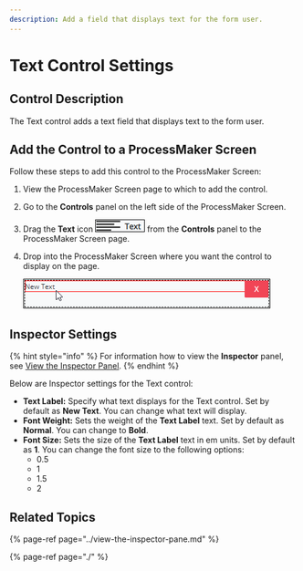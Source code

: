 ```yaml
---
description: Add a field that displays text for the form user.
---
```


# Text Control Settings

## Control Description

The Text control adds a text field that displays text to the form user.

## Add the Control to a ProcessMaker Screen

Follow these steps to add this control to the ProcessMaker Screen:

1. View the ProcessMaker Screen page to which to add the control.
2. Go to the **Controls** panel on the left side of the ProcessMaker Screen.
3. Drag the **Text** icon ![](../../../../.gitbook/assets/text-control-screens-builder-processes.png) from the **Controls** panel to the ProcessMaker Screen page.
4. Drop into the ProcessMaker Screen where you want the control to display on the page.   

   ![](../../../../.gitbook/assets/text-control-placed-screens-builder-processes.png)

## Inspector Settings

{% hint style="info" %}
For information how to view the **Inspector** panel, see [View the Inspector Panel](../view-the-inspector-pane.md).
{% endhint %}

Below are Inspector settings for the Text control:

* **Text Label:** Specify what text displays for the Text control. Set by default as **New Text**. You can change what text will display.
* **Font Weight:** Sets the weight of the **Text Label** text. Set by default as **Normal**. You can change to **Bold**.
* **Font Size:** Sets the size of the **Text Label** text in em units. Set by default as **1**. You can change the font size to the following options:
  * 0.5
  * 1
  * 1.5
  * 2

## Related Topics

{% page-ref page="../view-the-inspector-pane.md" %}

{% page-ref page="./" %}

